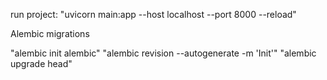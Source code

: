 run project: "uvicorn main:app --host localhost --port 8000 --reload"

Alembic migrations

"alembic init alembic"
"alembic revision --autogenerate -m 'Init'"
"alembic upgrade head"